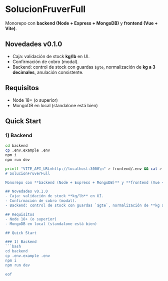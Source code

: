 # SolucionFruverFull

Monorepo con **backend (Node + Express + MongoDB)** y **frontend (Vue + Vite)**.

## Novedades v0.1.0
- Caja: validación de stock **kg/lb** en UI.
- Confirmación de cobro (modal).
- Backend: control de stock con guardas `$gte`, normalización de **kg a 3 decimales**, anulación consistente.

## Requisitos
- Node 18+ (o superior)
- MongoDB en local (standalone está bien)

## Quick Start

### 1) Backend
```bash
cd backend
cp .env.example .env
npm i
npm run dev

printf "VITE_API_URL=http://localhost:3000\n" > frontend/.env && cat > README.md <<'MD'
# SolucionFruverFull

Monorepo con **backend (Node + Express + MongoDB)** y **frontend (Vue + Vite)**.

## Novedades v0.1.0
- Caja: validación de stock **kg/lb** en UI.
- Confirmación de cobro (modal).
- Backend: control de stock con guardas `$gte`, normalización de **kg a 3 decimales**, anulación consistente.

## Requisitos
- Node 18+ (o superior)
- MongoDB en local (standalone está bien)

## Quick Start

### 1) Backend
```bash
cd backend
cp .env.example .env
npm i
npm run dev

eof
